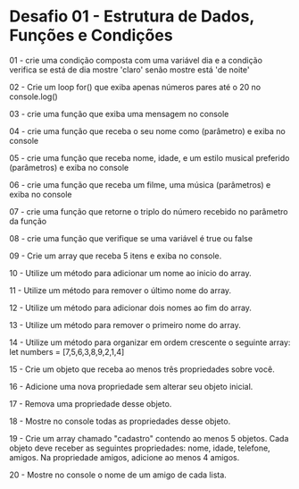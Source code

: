 # Desafio 01 - Estrutura de Dados, Funções e Condições

01 - crie uma condição composta com uma variável dia e a condição verifica se está de dia mostre 'claro' senão mostre está 'de noite'

02 - Crie um loop for() que exiba apenas números pares até o 20 no console.log()

03 - crie uma função que exiba uma mensagem no console

04 - crie uma função que receba o seu nome como (parâmetro) e exiba no console

05 - crie uma função que receba nome, idade, e um estilo musical preferido (parâmetros) e exiba no console

06 - crie uma função que receba um filme, uma música (parâmetros) e exiba no console

07 - crie uma função que retorne o triplo do número recebido no parâmetro da função

08 - crie uma função que  verifique se uma  variável é true ou false

09 - Crie um array que receba 5 itens e exiba no console.


10 - Utilize um método para adicionar um nome ao inicio do array.


11 - Utilize um método para remover o último nome do array.


12 - Utilize um método para adicionar dois nomes ao fim do array.


13 - Utilize um método para remover o primeiro nome do array.


14 - Utilize um método para organizar em ordem crescente o seguinte array:
 let numbers = [7,5,6,3,8,9,2,1,4]


15 - Crie um objeto que receba ao menos três propriedades sobre você.


16 - Adicione uma nova propriedade sem alterar seu objeto inicial.


17 - Remova uma propriedade desse objeto.


18 - Mostre no console todas as propriedades desse objeto.


19 - Crie um array  chamado "cadastro" contendo ao menos 5 objetos.
Cada objeto deve receber as seguintes propriedades: nome,  idade,  telefone, amigos.
Na propriedade amigos, adicione ao menos 4 amigos.


20 - Mostre no console o nome de um amigo de cada lista.
